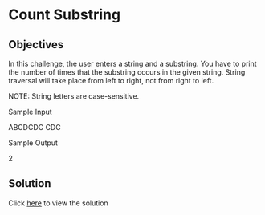 # Count Substring

## Objectives

In this challenge, the user enters a string and a substring. You have to print the number of times that the substring occurs in the given string. String traversal will take place from left to right, not from right to left.

NOTE: String letters are case-sensitive.

Sample Input

ABCDCDC
CDC

Sample Output

2

## Solution

Click [here](solution.py) to view the solution
